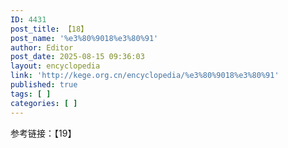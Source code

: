 ```yaml
---
ID: 4431
post_title: 【18】
post_name: '%e3%80%9018%e3%80%91'
author: Editor
post_date: 2025-08-15 09:36:03
layout: encyclopedia
link: 'http://kege.org.cn/encyclopedia/%e3%80%9018%e3%80%91'
published: true
tags: [ ]
categories: [ ]
---
```

参考链接：【19】